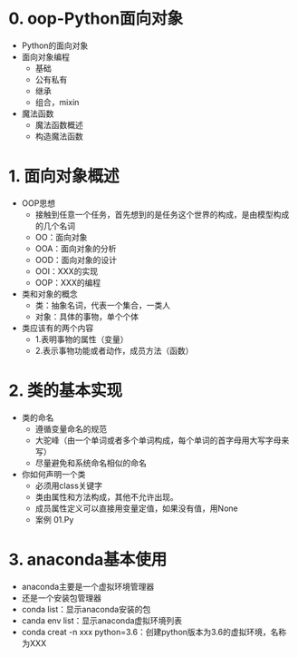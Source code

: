 # 0.    oop-Python面向对象
- Python的面向对象
- 面向对象编程
    - 基础
    - 公有私有
    - 继承
    - 组合，mixin
- 魔法函数
    - 魔法函数概述
    - 构造魔法函数
# 1.    面向对象概述
- OOP思想
    - 接触到任意一个任务，首先想到的是任务这个世界的构成，是由模型构成的几个名词
    - OO：面向对象
    - OOA：面向对象的分析
    - OOD：面向对象的设计
    - OOI：XXX的实现
    - OOP：XXX的编程
- 类和对象的概念
    - 类：抽象名词，代表一个集合，一类人
    - 对象：具体的事物，单个个体
- 类应该有的两个内容
    - 1.表明事物的属性（变量）
    - 2.表示事物功能或者动作，成员方法（函数）
# 2.    类的基本实现
- 类的命名
    - 遵循变量命名的规范
    - 大驼峰（由一个单词或者多个单词构成，每个单词的首字母用大写字母来写）
    - 尽量避免和系统命名相似的命名
- 你如何声明一个类
    - 必须用class关键字
    - 类由属性和方法构成，其他不允许出现。
    - 成员属性定义可以直接用变量定值，如果没有值，用None
    - 案例 01.Py
# 3.    anaconda基本使用
- anaconda主要是一个虚拟环境管理器
- 还是一个安装包管理器
- conda list：显示anaconda安装的包
- canda env list：显示anaconda虚拟环境列表
- conda creat -n xxx python=3.6：创建python版本为3.6的虚拟环境，名称为XXX
    